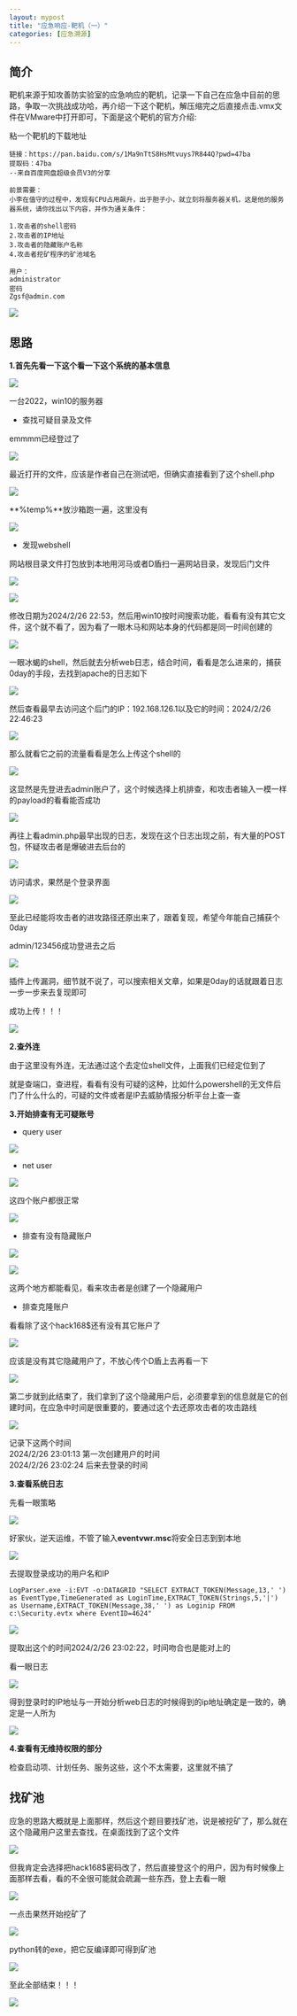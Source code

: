 ```yaml
---
layout: mypost
title: "应急响应-靶机（一）"
categories: [应急溯源]
---
```


## 简介

靶机来源于知攻善防实验室的应急响应的靶机，记录一下自己在应急中目前的思路，争取一次挑战成功哈，再介绍一下这个靶机，解压缩完之后直接点击.vmx文件在VMware中打开即可，下面是这个靶机的官方介绍:

粘一个靶机的下载地址

```
链接：https://pan.baidu.com/s/1Ma9nTtS8HsMtvuys7R844Q?pwd=47ba 
提取码：47ba 
--来自百度网盘超级会员V3的分享
```

```
前景需要：
小李在值守的过程中，发现有CPU占用飙升，出于胆子小，就立刻将服务器关机，这是他的服务器系统，请你找出以下内容，并作为通关条件：

1.攻击者的shell密码
2.攻击者的IP地址
3.攻击者的隐藏账户名称
4.攻击者挖矿程序的矿池域名

用户：
administrator
密码
Zgsf@admin.com
```

![](image-1024x642.png)

## 思路

**1.首先先看一下这个看一下这个系统的基本信息**

![](image-1-1024x642.png)

一台2022，win10的服务器

- 查找可疑目录及文件

emmmm已经登过了

![](image-15-1024x642.png)

最近打开的文件，应该是作者自己在测试吧，但确实直接看到了这个shell.php

![](image-16-1024x642.png)

**%temp%**放沙箱跑一遍，这里没有

![](image-17-1024x642.png)

- 发现webshell

网站根目录文件打包放到本地用河马或者D盾扫一遍网站目录，发现后门文件

![](image-18-1024x704.png)

![](image-19-1024x329.png)

修改日期为2024/2/26 22:53，然后用win10按时间搜索功能，看看有没有其它文件，这个就不看了，因为看了一眼木马和网站本身的代码都是同一时间创建的

![](image-20-1024x549.png)

一眼冰蝎的shell，然后就去分析web日志，结合时间，看看是怎么进来的，捕获0day的手段，去找到apache的日志如下

![](image-23-1024x642.png)

然后查看最早去访问这个后门的IP：192.168.126.1以及它的时间：2024/2/26 22:46:23

![](image-24-1024x451.png)

那么就看它之前的流量看看是怎么上传这个shell的

![](image-25-1024x385.png)

这显然是先登进去admin账户了，这个时候选择上机排查，和攻击者输入一模一样的payload的看看能否成功

![](image-26-1024x579.png)

再往上看admin.php最早出现的日志，发现在这个日志出现之前，有大量的POST包，怀疑攻击者是爆破进去后台的

![](image-27-1024x517.png)

访问请求，果然是个登录界面

![](image-28-1024x586.png)

至此已经能将攻击者的进攻路径还原出来了，跟着复现，希望今年能自己捕获个0day

admin/123456成功登进去之后

![](image-35-1024x484.png)

插件上传漏洞，细节就不说了，可以搜索相关文章，如果是0day的话就跟着日志一步一步来去复现即可

成功上传！！！

![](image-36-1024x189.png)

**2.查外连**

由于这里没有外连，无法通过这个去定位shell文件，上面我们已经定位到了

就是查端口，查进程，看看有没有可疑的这种，比如什么powershell的无文件后门了什么什么的，可疑的文件或者是IP去威胁情报分析平台上查一查

**3.开始排查有无可疑账号**

- query user

![](image-2-1024x120.png)

- net user

![](image-3.png)

这四个账户都很正常

![](image-4-1024x656.png)

- 排查有没有隐藏账户

![](image-5-1024x675.png)

![](image-6-1024x675.png)

这两个地方都能看见，看来攻击者是创建了一个隐藏用户

- 排查克隆账户

看看除了这个hack168$还有没有其它账户了

![](image-37-1024x638.png)

应该是没有其它隐藏用户了，不放心传个D盾上去再看一下

![](image-8-1024x702.png)

第二步就到此结束了，我们拿到了这个隐藏用户后，必须要拿到的信息就是它的创建时间，在应急中时间是很重要的，要通过这个去还原攻击者的攻击路线

![](image-7-1024x536.png)

记录下这两个时间  
2024/2/26 23:01:13 第一次创建用户的时间  
2024/2/26 23:02:24 后来去登录的时间

**3.查看系统日志**

先看一眼策略

![](image-38-1024x643.png)

好家伙，逆天运维，不管了输入**eventvwr.msc**将安全日志到到本地

![](image-39-1024x653.png)

去提取登录成功的用户名和IP

```
LogParser.exe -i:EVT -o:DATAGRID "SELECT EXTRACT_TOKEN(Message,13,' ') as EventType,TimeGenerated as LoginTime,EXTRACT_TOKEN(Strings,5,'|') as Username,EXTRACT_TOKEN(Message,38,' ') as Loginip FROM c:\Security.evtx where EventID=4624"
```

![](image-40-1024x491.png)

提取出这个的时间2024/2/26 23:02:22，时间吻合也是能对上的

看一眼日志

![](image-41-1024x937.png)

得到登录时的IP地址与一开始分析web日志的时候得到的ip地址确定是一致的，确定是一人所为

![](image-42-1024x491.png)

**4.查看有无维持权限的部分**

检查启动项、计划任务、服务这些，这个不太需要，这里就不搞了

## 找矿池

应急的思路大概就是上面那样，然后这个题目要找矿池，说是被挖矿了，那么就在这个隐藏用户这里去查找，在桌面找到了这个文件

![](image-43-1024x643.png)

但我肯定会选择把hack168$密码改了，然后直接登这个的用户，因为有时候像上面那样去看，看的不全很可能就会疏漏一些东西，登上去看一眼

![](image-44-1024x643.png)

一点击果然开始挖矿了

![](image-45-1024x643.png)

python转的exe，把它反编译即可得到矿池

![](image-46-1024x467.png)

至此全部结束！！！

![](image-47-1024x286.png)